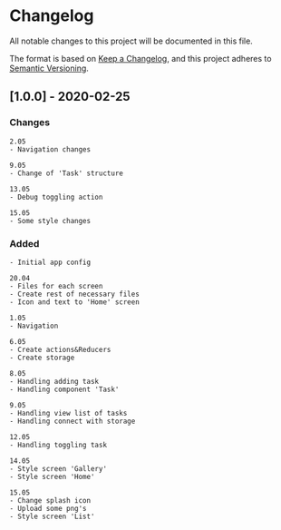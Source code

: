 # Changelog
All notable changes to this project will be documented in this file.

The format is based on [Keep a Changelog](https://keepachangelog.com/en/1.0.0/),
and this project adheres to [Semantic Versioning](https://semver.org/spec/v2.0.0.html).

## [1.0.0] - 2020-02-25

### Changes

    2.05
    - Navigation changes

    9.05
    - Change of 'Task' structure

    13.05
    - Debug toggling action

    15.05
    - Some style changes

### Added

    - Initial app config

    20.04
    - Files for each screen
    - Create rest of necessary files
    - Icon and text to 'Home' screen

    1.05
    - Navigation

    6.05
    - Create actions&Reducers
    - Create storage

    8.05
    - Handling adding task
    - Handling component 'Task'

    9.05
    - Handling view list of tasks
    - Handling connect with storage

    12.05
    - Handling toggling task

    14.05
    - Style screen 'Gallery'
    - Style screen 'Home'

    15.05
    - Change splash icon
    - Upload some png's
    - Style screen 'List'

